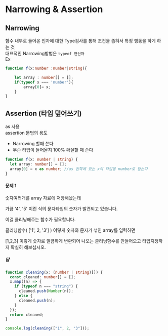 # Narrowing & Assertion

## Narrowing

함수 내부로 들어온 인자에 대한 Type검사를 통해 조건을 좁혀서 특정 행동을 하게 하는 것  
대표적인 Narrowing방법은 `typeof 연산자`  
Ex

```ts
function f(x:number :number|string){

    let array : number[] = [];
    if(typeof x === 'number'){
        array[0]= x;
    }
}
```

## Assertion (타입 덮어쓰기)

as 사용  
assertion 문법의 용도

- Narrowing 할때 쓴다
- 무슨 타입이 들어올지 100% 확실할 때 쓴다

```ts
function f(x: number | string) {
  let array: number[] = [];
  array[0] = x as number; //as 왼쪽에 있는 x의 타입을 number로 덮는다
}
```

#### 문제 1

숫자여러개를 array 자료에 저장해놨는데

가끔 '4', '5' 이런 식의 문자타입의 숫자가 발견되고 있습니다.

이걸 클리닝해주는 함수가 필요합니다.

클리닝함수( ['1', 2, '3'] ) 이렇게 숫자와 문자가 섞인 array를 입력하면

[1,2,3] 이렇게 숫자로 깔끔하게 변환되어 나오는 클리닝함수를 만들어오고 타입지정까지 확실히 해보십시오.

##### 답

```ts
function cleaning(x: (number | string)[]) {
  const cleaned: number[] = [];
  x.map((n) => {
    if (typeof n === "string") {
      cleaned.push(Number(n));
    } else {
      cleaned.push(n);
    }
  });
  return cleaned;
}

console.log(cleaning(["1", 2, "3"]));
```
